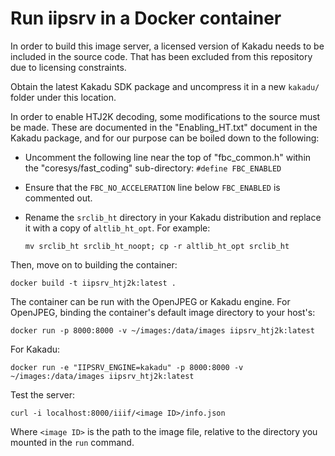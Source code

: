 # Run iipsrv in a Docker container

In order to build this image server, a licensed version of Kakadu needs to be
included in the source code. That has been excluded from this repository due
to licensing constraints.

Obtain the latest Kakadu SDK package and uncompress it in a new `kakadu/`
folder under this location.

In order to enable HTJ2K decoding, some modifications to the source must be
made. These are documented in the "Enabling_HT.txt" document in the Kakadu
package, and for our purpose can be boiled down to the following:

- Uncomment the following line near the top of "fbc_common.h" within the
  "coresys/fast_coding" sub-directory: `#define FBC_ENABLED`
- Ensure that the `FBC_NO_ACCELERATION` line below `FBC_ENABLED` is commented
  out.
- Rename the `srclib_ht` directory in your Kakadu distribution
  and replace it with a copy of `altlib_ht_opt`.  For example:

  ```
  mv srclib_ht srclib_ht_noopt; cp -r altlib_ht_opt srclib_ht
  ```

Then, move on to building the container:

```
docker build -t iipsrv_htj2k:latest .
```

The container can be run with the OpenJPEG or Kakadu engine. For OpenJPEG,
binding the container's default image directory to your host's:

```
docker run -p 8000:8000 -v ~/images:/data/images iipsrv_htj2k:latest
```

For Kakadu:

```
docker run -e "IIPSRV_ENGINE=kakadu" -p 8000:8000 -v ~/images:/data/images iipsrv_htj2k:latest
```

Test the server:

```
curl -i localhost:8000/iiif/<image ID>/info.json
```

Where `<image ID>` is the path to the image file, relative to the
directory you mounted in the `run` command.
